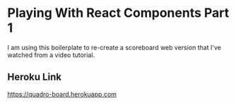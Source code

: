 # Playing With React Components Part 1

I am using this boilerplate to re-create a scoreboard web version that I've watched from a video tutorial. 

## Heroku Link
https://quadro-board.herokuapp.com
 





